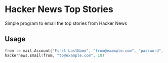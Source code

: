 # Hacker News Top Stories 

Simple program to email the top stories from Hacker News 

## Usage

```go
from := mail.Account{"First LastName", "from@example.com", "password", "smtp.example.com", 587}
hackernews.Email(from, "to@example.com", 10)
```